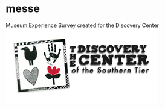 messe
=====

Museum Experience Survey created for the Discovery Center
![Discovery Center](https://raw.githubusercontent.com/EJDinki/messe/master/DiscoveryCenter/DiscoveryCenter/Content/discovery.png)
